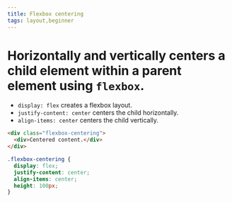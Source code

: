 ```yaml
---
title: Flexbox centering
tags: layout,beginner
---
```


# Horizontally and vertically centers a child element within a parent element using `flexbox`.

- `display: flex` creates a flexbox layout.
- `justify-content: center` centers the child horizontally.
- `align-items: center` centers the child vertically.

```html
<div class="flexbox-centering">
  <div>Centered content.</div>
</div>
```

```css
.flexbox-centering {
  display: flex;
  justify-content: center;
  align-items: center;
  height: 100px;
}
```
